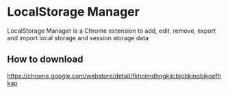 # LocalStorage Manager
LocalStorage Manager is a Chrome extension to add, edit, remove, export and import local storage and session storage data

## How to download
https://chrome.google.com/webstore/detail/fkhoimdhngkiicbjobkinobjkoefhkap

